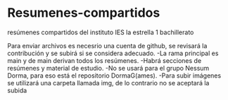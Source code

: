 # Resumenes-compartidos
resúmenes compartidos del instituto IES la estrella 1 bachillerato

Para enviar archivos es necesrio una cuenta de github, se revisará la contribución y se subirá si se considera adecuado.
-La rama principal es main y de main derivan todos los resúmenes.
-Habrá secciones de resúmenes y material de estudio.
-No se usará para el grupo Nessum Dorma, para eso está el repositorio DormaG(ames).
-Para subir imágenes se utilizará una carpeta llamada img, de lo contrario no se aceptará la subida
